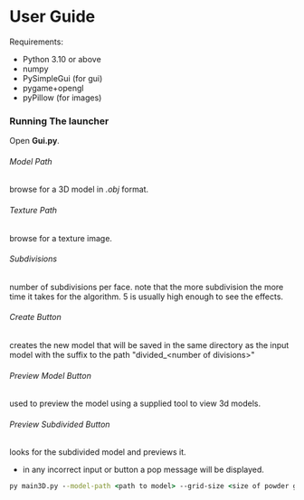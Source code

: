 # User Guide

Requirements:

* Python 3.10 or above
* numpy
* PySimpleGui (for gui)
* pygame+opengl
* pyPillow (for images)

### Running The launcher

Open **Gui.py**.

###### Model Path

browse for a 3D model in *.obj* format.

###### Texture Path

browse for a texture image.

###### Subdivisions

number of subdivisions per face. note that the more subdivision the more time it takes for the algorithm. 5 is usually high enough to see the effects.

###### Create Button

creates the new model that will be saved in the same directory as the input model with the suffix to the path "divided_\<number of divisions\>"

###### Preview Model Button

used to preview the model using a supplied tool to view 3d models.

###### Preview Subdivided Button

looks for the subdivided model and previews it.

* in any incorrect input or button a pop message will be displayed.

```cmd
py main3D.py --model-path <path to model> --grid-size <size of powder grid> --grid-points <grid points in row> --animation-speed <speed of animation [1-100]> [OPTIONAL] --rotation input <path to rotations file>
```